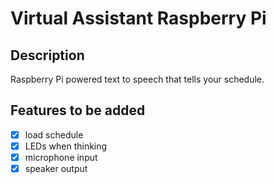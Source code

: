 # Virtual Assistant Raspberry Pi

## Description

Raspberry Pi powered text to speech that tells your schedule.

## Features to be added

* [X] load schedule
* [X] LEDs when thinking
* [X] microphone input
* [X] speaker output
